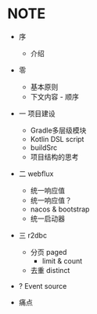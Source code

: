 # NOTE

- 序
    - 介绍

- 零
    - 基本原则
    - 下文内容 - 顺序

- 一 项目建设
    - Gradle多层级模块
    - Kotlin DSL script
    - buildSrc
    - 项目结构的思考

- 二 webflux
    - 统一响应值
    - 统一响应值？
    - nacos & bootstrap
    - 统一启动器


- 三 r2dbc
    - 分页 paged
      - limit & count
    - 去重 distinct


- ? Event source

- 痛点